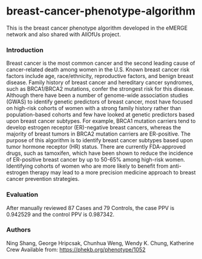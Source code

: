 # breast-cancer-phenotype-algorithm
This is the breast cancer phenotype algorithm developed in the eMERGE network and also shared with AllOfUs project.

### Introduction
Breast cancer is the most common cancer and the second leading cause of cancer-related death among women in the U.S. Known breast cancer risk factors include age, race/ethnicity, reproductive factors, and benign breast disease. Family history of breast cancer and hereditary cancer syndromes, such as BRCA1/BRCA2 mutations, confer the strongest risk for this disease. Although there have been a number of genome-wide association studies (GWAS) to identify genetic predictors of breast cancer, most have focused on high-risk cohorts of women with a strong family history rather than population-based cohorts and few have looked at genetic predictors based upon breast cancer subtypes. For example, BRCA1 mutation carriers tend to develop estrogen receptor (ER)-negative breast cancers, whereas the majority of breast tumors in BRCA2 mutation carriers are ER-positive. The purpose of this algorithm is to identify breast cancer subtypes based upon tumor hormone receptor (HR) status. There are currently FDA-approved drugs, such as tamoxifen, which have been shown to reduce the incidence of ER-positive breast cancer by up to 50-65% among high-risk women. Identifying cohorts of women who are more likely to benefit from anti-estrogen therapy may lead to a more precision medicine approach to breast cancer prevention strategies.

### Evaluation
After manually reviewed 87 Cases and 79 Controls, the case PPV is 0.942529 and the control PPV is 0.987342.

### Authors
Ning Shang, George Hripcsak, Chunhua Weng, Wendy K. Chung, Katherine Crew
Available from: https://phekb.org/phenotype/1052

